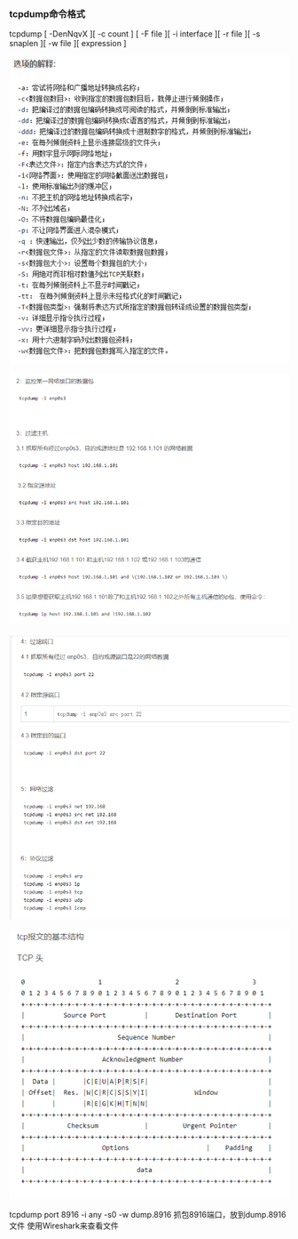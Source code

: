 ### tcpdump命令格式

tcpdump \[ -DenNqvX ]\[ -c count ] \[ -F file ]\[ -i interface ]\[ -r file ]\[ -s snaplen ]\[ -w file ][ expression ]

![1639618639376](../../../../pic/markdown/1639618639376.png)

![1639618691172](../../../../pic/markdown/1639618691172.png)

![1639618716102](../../../../pic/markdown/1639618716102.png)



![1639618760986](../../../../pic/markdown/1639618760986.png)



tcpdump port 8916 -i any -s0 -w dump.8916
抓包8916端口，放到dump.8916文件
使用Wireshark来查看文件